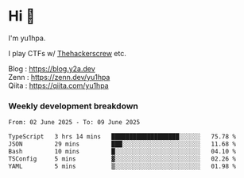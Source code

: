 # Hi 👋

I'm yu1hpa.

I play CTFs w/ [Thehackerscrew](https://www.thehackerscrew.team/) etc.

Blog : https://blog.y2a.dev  
Zenn : https://zenn.dev/yu1hpa  
Qiita : https://qiita.com/yu1hpa  

### Weekly development breakdown

<!--START_SECTION:waka-->

```txt
From: 02 June 2025 - To: 09 June 2025

TypeScript   3 hrs 14 mins   ███████████████████░░░░░░   75.78 %
JSON         29 mins         ███░░░░░░░░░░░░░░░░░░░░░░   11.68 %
Bash         10 mins         █░░░░░░░░░░░░░░░░░░░░░░░░   04.10 %
TSConfig     5 mins          ▓░░░░░░░░░░░░░░░░░░░░░░░░   02.26 %
YAML         5 mins          ▒░░░░░░░░░░░░░░░░░░░░░░░░   01.98 %
```

<!--END_SECTION:waka-->

